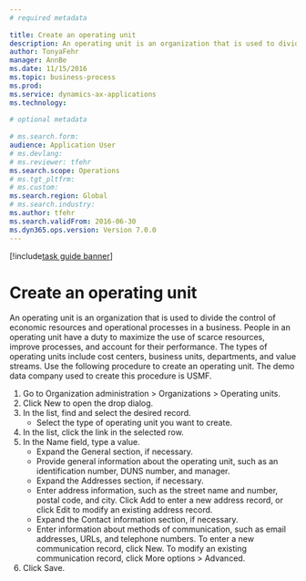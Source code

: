 ```yaml
--- 
# required metadata 
 
title: Create an operating unit
description: An operating unit is an organization that is used to divide the control of economic resources and operational processes in a business. 
author: TonyaFehr 
manager: AnnBe 
ms.date: 11/15/2016
ms.topic: business-process 
ms.prod:  
ms.service: dynamics-ax-applications 
ms.technology:  
 
# optional metadata 
 
# ms.search.form:   
audience: Application User 
# ms.devlang:  
# ms.reviewer: tfehr 
ms.search.scope: Operations 
# ms.tgt_pltfrm:  
# ms.custom:  
ms.search.region: Global
# ms.search.industry: 
ms.author: tfehr 
ms.search.validFrom: 2016-06-30 
ms.dyn365.ops.version: Version 7.0.0 
---
```


[!include[task guide banner](.../includes/task-guide-banner.md)]

# Create an operating unit

An operating unit is an organization that is used to divide the control of economic resources and operational processes in a business. People in an operating unit have a duty to maximize the use of scarce resources, improve processes, and account for their performance. The types of operating units include cost centers, business units, departments, and value streams. Use the following procedure to create an operating unit. The demo data company used to create this procedure is USMF.

1. Go to Organization administration > Organizations > Operating units.
2. Click New to open the drop dialog.
3. In the list, find and select the desired record.
    * Select the type of operating unit you want to create.  
4. In the list, click the link in the selected row.
5. In the Name field, type a value.
    * Expand the General section, if necessary.  
    * Provide general information about the operating unit, such as an identification number, DUNS number, and manager.    
    * Expand the Addresses section, if necessary.  
    * Enter address information, such as the street name and number, postal code, and city. Click Add to enter a new address record, or click Edit to modify an existing address record.   
    * Expand the Contact information section, if necessary.  
    * Enter information about methods of communication, such as email addresses, URLs, and telephone numbers. To enter a new communication record, click New. To modify an existing communication record, click More options > Advanced.   
6. Click Save.


